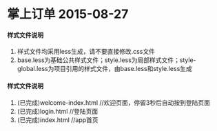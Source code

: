 # 掌上订单 2015-08-27

<h4>样式文件说明</h4>
<ol>
  <li>样式文件均采用less生成，请不要直接修改.css文件</li>
  <li>base.less为基础公共样式文件；style.less为局部样式文件；style-global.less为项目引用的样式文件，由base.less和style.less生成</li>
</ol>

<h4>样式文件说明</h4>
<ol>
<li>(已完成)welcome-index.html  //欢迎页面，停留3秒后自动按到登陆页面</li>
<li>(已完成)login.html //登陆页面</li>
<li>(已完成)index.html //app首页</li>
</ol>

